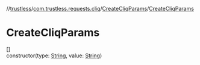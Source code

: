 //[trustless](../../../index.md)/[com.trustless.requests.cliq](../index.md)/[CreateCliqParams](index.md)/[CreateCliqParams](-create-cliq-params.md)

# CreateCliqParams

[]\
constructor(type: [String](https://kotlinlang.org/api/latest/jvm/stdlib/kotlin/-string/index.html), value: [String](https://kotlinlang.org/api/latest/jvm/stdlib/kotlin/-string/index.html))
